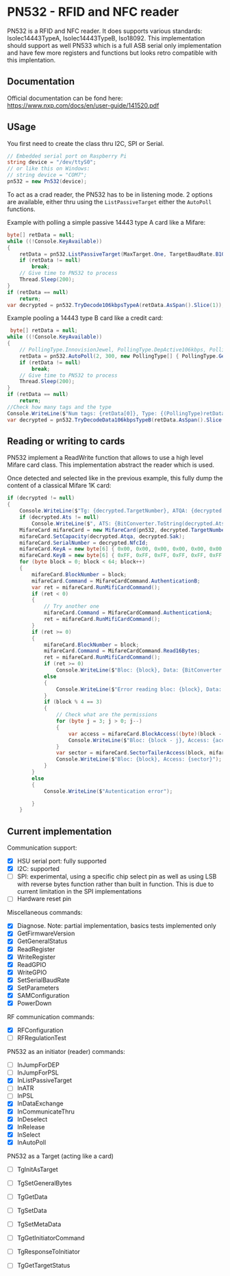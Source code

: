 # PN532 - RFID and NFC reader

PN532 is a RFID and NFC reader. It does supports various standards: IsoIec14443TypeA, IsoIec14443TypeB, Iso18092. This implementation should support as well PN533 which is a full ASB serial only implementation and have few more registers and functions but looks retro compatible with this implentation.

## Documentation

Official documentation can be fond here: https://www.nxp.com/docs/en/user-guide/141520.pdf

## USage

You first need to create the class thru I2C, SPI or Serial.

```csharp
// Embedded serial port on Raspberry Pi
string device = "/dev/ttyS0";
// or like this on Windows:
// string device = "COM7";
pn532 = new Pn532(device);
```

To act as a crad reader, the PN532 has to be in listening mode. 2 options are available, either thru using the ```ListPassiveTarget``` either the ```AutoPoll``` functions.

Example with polling a simple passive 14443 type A card like a Mifare:

```csharp
byte[] retData = null;
while ((!Console.KeyAvailable))
{
	retData = pn532.ListPassiveTarget(MaxTarget.One, TargetBaudRate.B106kbpsTypeA);
	if (retData != null)
		break;
	// Give time to PN532 to process
	Thread.Sleep(200);
}
if (retData == null)
	return;
var decrypted = pn532.TryDecode106kbpsTypeA(retData.AsSpan().Slice(1));
```

Example pooling a 14443 type B card like a credit card:

```csharp
 byte[] retData = null;
while ((!Console.KeyAvailable))
{
	// PollingType.InnovisionJewel, PollingType.DepActive106kbps, PollingType.DepPassive106kbps,PollingType.Passive106kbpsISO144443_4A
	retData = pn532.AutoPoll(2, 300, new PollingType[] { PollingType.GenericPassive106kbps, PollingType.MifareCard, PollingType.Passive106kbps, PollingType.Passive106kbpsISO144443_4B });
	if (retData != null)
		break;
	// Give time to PN532 to process
	Thread.Sleep(200);
}
if (retData == null)
	return;
//Check how many tags and the type
Console.WriteLine($"Num tags: {retData[0]}, Type: {(PollingType)retData[1]}");
var decrypted = pn532.TryDecodeData106kbpsTypeB(retData.AsSpan().Slice(3));
```

## Reading or writing to cards

PN532 implement a ReadWrite function that allows to use a high level Mifare card class. This implementation abstract the reader which is used.

Once detected and selected like in the previous example, this fully dump the content of a classical Mifare 1K card:

```csharp
if (decrypted != null)
{
	Console.WriteLine($"Tg: {decrypted.TargetNumber}, ATQA: {decrypted.Atqa} SAK: {decrypted.Sak}, NFCID: {BitConverter.ToString(decrypted.NfcId)}");
	if (decrypted.Ats != null)
		Console.WriteLine($", ATS: {BitConverter.ToString(decrypted.Ats)}");
	MifareCard mifareCard = new MifareCard(pn532, decrypted.TargetNumber) { BlockNumber = 0, Command = MifareCardCommand.AuthenticationA };
	mifareCard.SetCapacity(decrypted.Atqa, decrypted.Sak);
	mifareCard.SerialNumber = decrypted.NfcId;
	mifareCard.KeyA = new byte[6] { 0x00, 0x00, 0x00, 0x00, 0x00, 0x00 };
	mifareCard.KeyB = new byte[6] { 0xFF, 0xFF, 0xFF, 0xFF, 0xFF, 0xFF };/
	for (byte block = 0; block < 64; block++)
	{
		mifareCard.BlockNumber = block;
		mifareCard.Command = MifareCardCommand.AuthenticationB;
		var ret = mifareCard.RunMifiCardCommand();
		if (ret < 0)
		{
			// Try another one
			mifareCard.Command = MifareCardCommand.AuthenticationA;
			ret = mifareCard.RunMifiCardCommand();
		}		
		if (ret >= 0)
		{
			mifareCard.BlockNumber = block;
			mifareCard.Command = MifareCardCommand.Read16Bytes;
			ret = mifareCard.RunMifiCardCommand();
			if (ret >= 0)
				Console.WriteLine($"Bloc: {block}, Data: {BitConverter.ToString(mifareCard.Data)}");
			else
			{
				Console.WriteLine($"Error reading bloc: {block}, Data: {BitConverter.ToString(mifareCard.Data)}");
			}
			if (block % 4 == 3)
			{
				// Check what are the permissions
				for (byte j = 3; j > 0; j--)
				{
					var access = mifareCard.BlockAccess((byte)(block - j), mifareCard.Data);
					Console.WriteLine($"Bloc: {block - j}, Access: {access}");
				}
				var sector = mifareCard.SectorTailerAccess(block, mifareCard.Data);
				Console.WriteLine($"Bloc: {block}, Access: {sector}");
			}
		}
		else
		{
			Console.WriteLine($"Autentication error");

		}
	}
```

## Current implementation

Communication support:
- [X] HSU serial port: fully supported
- [X] I2C: supported
- [ ] SPI: experimental, using a specific chip select pin as well as using LSB with reverse bytes function rather than built in function. This is due to current limitation in the SPI implementations
- [ ] Hardware reset pin

Miscellaneous commands:
- [X] Diagnose. Note: partial implementation, basics tests implemented only
- [X] GetFirmwareVersion 
- [X] GetGeneralStatus 
- [X] ReadRegister 
- [X] WriteRegister
- [X] ReadGPIO
- [X] WriteGPIO
- [X] SetSerialBaudRate
- [X] SetParameters
- [X] SAMConfiguration
- [X] PowerDown

RF communication commands:
- [X] RFConfiguration
- [ ] RFRegulationTest

PN532 as an initiator (reader) commands:
- [ ] InJumpForDEP
- [ ] InJumpForPSL
- [X] InListPassiveTarget
- [ ] InATR
- [ ] InPSL
- [X] InDataExchange
- [X] InCommunicateThru
- [X] InDeselect
- [X] InRelease
- [X] InSelect
- [X] InAutoPoll 
  
PN532 as a Target (acting like a card)
- [ ] TgInitAsTarget
- [ ] TgSetGeneralBytes
- [ ] TgGetData
- [ ] TgSetData
- [ ] TgSetMetaData
- [ ] TgGetInitiatorCommand
- [ ] TgResponseToInitiator
- [ ] TgGetTargetStatus 
 
 
